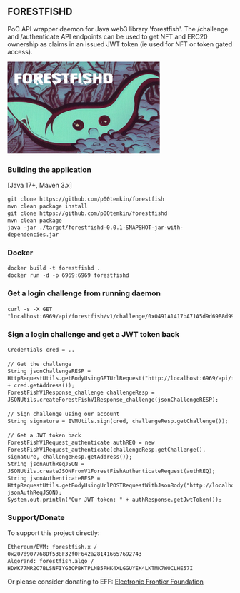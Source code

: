 ## FORESTFISHD

PoC API wrapper daemon for Java web3 library 'forestfish'. The /challenge and /authenticate API endpoints can be used to get NFT and ERC20 ownership as claims in an issued JWT token (ie used for NFT or token gated access).

![alt text](https://github.com/p00temkin/forestfishd/blob/master/img/forestfishd.png?raw=true)

### Building the application

[Java 17+, Maven 3.x]

   ```
   git clone https://github.com/p00temkin/forestfish
   mvn clean package install
   git clone https://github.com/p00temkin/forestfishd
   mvn clean package
   java -jar ./target/forestfishd-0.0.1-SNAPSHOT-jar-with-dependencies.jar
   ```

### Docker

   ```
   docker build -t forestfishd .
   docker run -d -p 6969:6969 forestfishd
   ```

### Get a login challenge from running daemon

   ```
   curl -s -X GET "localhost:6969/api/forestfish/v1/challenge/0x0491A1417bA71A5d9d69B8d99b46ced6F3dd8e9e"
   ```

### Sign a login challenge and get a JWT token back

   ```
 Credentials cred = ..
   
 // Get the challenge
 String jsonChallengeRESP = HttpRequestUtils.getBodyUsingGETUrlRequest("http://localhost:6969/api/forestfish/v1/getchallenge/" + cred.getAddress());
 ForestFishV1Response_challenge challengeResp = JSONUtils.createForestFishV1Response_challenge(jsonChallengeRESP);
 
 // Sign challenge using our account
 String signature = EVMUtils.sign(cred, challengeResp.getChallenge());

 // Get a JWT token back
 ForestFishV1Request_authenticate authREQ = new ForestFishV1Request_authenticate(challengeResp.getChallenge(), signature, challengeResp.getAddress());
 String jsonAuthReqJSON = JSONUtils.createJSONFromV1ForestFishAuthenticateRequest(authREQ);
 String jsonAuthenticateRESP = HttpRequestUtils.getBodyUsingUrlPOSTRequestWithJsonBody("http://localhost:6969/api/forestfish/v1/authenticate", jsonAuthReqJSON);
 System.out.println("Our JWT token: " + authResponse.getJwtToken());
   ```

### Support/Donate

To support this project directly:

   ```
   Ethereum/EVM: forestfish.x / 0x207d907768Df538F32f0F642a281416657692743
   Algorand: forestfish.algo / HDWK77MR2O7BLSNFIYG3OPBKTPLNB5PHK4XLGGUYEK4LKTMK7WOCLHE57I
   ```

Or please consider donating to EFF:
[Electronic Frontier Foundation](https://supporters.eff.org/donate)
